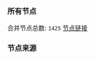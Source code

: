 ### 所有节点
合并节点总数: `1425`
[节点链接](https://raw.githubusercontent.com/rzhy1/11/master/sub/sub_merge_base64.txt)

### 节点来源